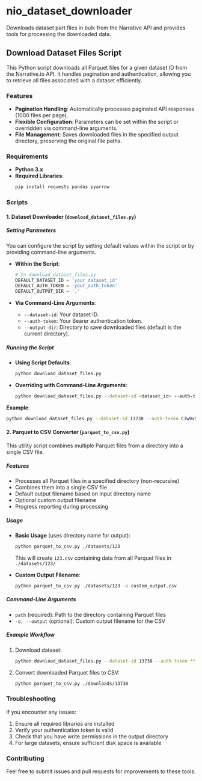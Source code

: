 # nio_dataset_downloader
Downloads dataset part files in bulk from the Narrative API and provides tools for processing the downloaded data.

## Download Dataset Files Script

This Python script downloads all Parquet files for a given dataset ID from the Narrative.io API. It handles pagination and authentication, allowing you to retrieve all files associated with a dataset efficiently.

### Features

- **Pagination Handling**: Automatically processes paginated API responses (1000 files per page).
- **Flexible Configuration**: Parameters can be set within the script or overridden via command-line arguments.
- **File Management**: Saves downloaded files in the specified output directory, preserving the original file paths.

### Requirements

- **Python 3.x**
- **Required Libraries**: 
  ```bash
  pip install requests pandas pyarrow
  ```

### Scripts

#### 1. Dataset Downloader (`download_dataset_files.py`)

##### Setting Parameters

You can configure the script by setting default values within the script or by providing command-line arguments.

- **Within the Script**:
  ```python
  # In download_dataset_files.py
  DEFAULT_DATASET_ID = 'your_dataset_id'
  DEFAULT_AUTH_TOKEN = 'your_auth_token'
  DEFAULT_OUTPUT_DIR = '.'
  ```

- **Via Command-Line Arguments**:
  - `--dataset-id`: Your dataset ID.
  - `--auth-token`: Your Bearer authentication token.
  - `--output-dir`: Directory to save downloaded files (default is the current directory).

##### Running the Script

- **Using Script Defaults**:
  ```bash
  python download_dataset_files.py
  ```

- **Overriding with Command-Line Arguments**:
  ```bash
  python download_dataset_files.py --dataset-id <dataset_id> --auth-token <auth_token> --output-dir <output_directory>
  ```

**Example**:
```bash
python download_dataset_files.py --dataset-id 13738 --auth-token C3w9vSJf1WieKGli8uThew== --output-dir ./downloads
```

#### 2. Parquet to CSV Converter (`parquet_to_csv.py`)

This utility script combines multiple Parquet files from a directory into a single CSV file.

##### Features
- Processes all Parquet files in a specified directory (non-recursive)
- Combines them into a single CSV file
- Default output filename based on input directory name
- Optional custom output filename
- Progress reporting during processing

##### Usage

- **Basic Usage** (uses directory name for output):
  ```bash
  python parquet_to_csv.py ./datasets/123
  ```
  This will create `123.csv` containing data from all Parquet files in `./datasets/123/`

- **Custom Output Filename**:
  ```bash
  python parquet_to_csv.py ./datasets/123 -o custom_output.csv
  ```

##### Command-Line Arguments
- `path` (required): Path to the directory containing Parquet files
- `-o, --output` (optional): Custom output filename for the CSV

##### Example Workflow
1. Download dataset:
   ```bash
   python download_dataset_files.py --dataset-id 13738 --auth-token *****== --output-dir ./downloads
   ```

2. Convert downloaded Parquet files to CSV:
   ```bash
   python parquet_to_csv.py ./downloads/13738
   ```

### Troubleshooting

If you encounter any issues:
1. Ensure all required libraries are installed
2. Verify your authentication token is valid
3. Check that you have write permissions in the output directory
4. For large datasets, ensure sufficient disk space is available

### Contributing

Feel free to submit issues and pull requests for improvements to these tools.
